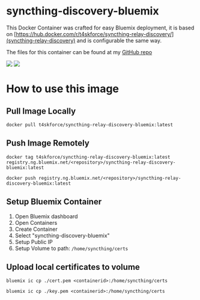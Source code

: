 # syncthing-discovery-bluemix
This Docker Container was crafted for easy Bluemix deployment, it is based on [https://hub.docker.com/r/t4skforce/syncthing-relay-discovery/](syncthing-relay-discovery) and is configurable the same way.

The files for this container can be found at my [GitHub repo](https://github.com/t4skforce/syncthing-relay-discovery-bluemix)

[![](https://images.microbadger.com/badges/image/t4skforce/syncthing-relay-discovery-bluemix.svg)](http://microbadger.com/images/t4skforce/syncthing-relay-discovery-bluemix "Get your own image badge on microbadger.com") [![](https://images.microbadger.com/badges/version/t4skforce/syncthing-relay-discovery-bluemix.svg)](http://microbadger.com/images/t4skforce/syncthing-relay-discovery-bluemix "Get your own version badge on microbadger.com")

# How to use this image

## Pull Image Locally
`docker pull t4skforce/syncthing-relay-discovery-bluemix:latest`

## Push Image Remotely
`docker tag t4skforce/syncthing-relay-discovery-bluemix:latest registry.ng.bluemix.net/<repository>/syncthing-relay-discovery-bluemix:latest`

`docker push registry.ng.bluemix.net/<repository>/syncthing-relay-discovery-bluemix:latest`


## Setup Bluemix Container
1. Open Bluemix dashboard
2. Open Containers
3. Create Container
4. Select "syncthing-discovery-bluemix"
5. Setup Public IP
6. Setup Volume to path: `/home/syncthing/certs`

## Upload local certificates to volume
`bluemix ic cp ./cert.pem <containerid>:/home/syncthing/certs`

`bluemix ic cp ./key.pem <containerid>:/home/syncthing/certs`
